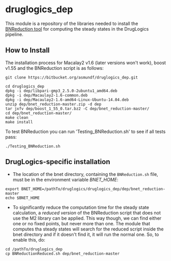 # druglogics_dep

This module is a repository of the libraries needed to install the [BNReduction tool](https://github.com/alanavc/BNReduction) for computing the steady states in the DrugLogics pipeline.

## How to Install

The installation process for Macalay2 v1.6 (later versions won't work), boost v1.55 and the BNReduction script is as follows:


```
git clone https://bitbucket.org/asmundf/druglogics_dep.git

cd druglogics_dep
dpkg -i dep/libpari-gmp3_2.5.0-2ubuntu1_amd64.deb
dpkg -i dep/Macaulay2-1.6-common.deb
dpkg -i dep/Macaulay2-1.6-amd64-Linux-Ubuntu-14.04.deb
unzip dep/bnet_reduction-master.zip -d dep
tar jxfv dep/boost_1_55_0.tar.bz2 -C dep/bnet_reduction-master/
cd dep/bnet_reduction-master/
make clean
make install
```

To test BNReduction you can run 'Testing_BNReduction.sh' to see if all tests pass:

```
./Testing_BNReduction.sh
```

## DrugLogics-specific installation

- The location of the bnet directory, containing the `BNReduction.sh` file, must be in the environment variable _BNET_HOME_:

```
export BNET_HOME=/pathTo/druglogics/druglogics_dep/dep/bnet_reduction-master
echo $BNET_HOME
```

- To significantly reduce the computation time for the steady state calculation, a _reduced version_ of the BNReduction script that does not use the M2 library can be applied. This way though, we can find either one or no fixed points, but never more than one. The module that computes tha steady states will search for the reduced script inside the bnet directory and if it doesn't find it, it will run the normal one. So, to enable this, do:

```
cd /pathTo/druglogics_dep
cp BNReductionReduced.sh dep/bnet_reduction-master
```